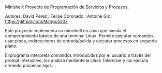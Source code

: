 Minishell: Proyecto de Programación de Servicios y Procesos.

Autores:
David Perez : 
Felipe Coronado : 
Antoine Giz : https://github.com/Mango420x

Este proyecto implementa un minishell en Java que simula el comportamiento básico de una terminal Linux.
Permite ejecutar comandos, usar pipes, redirecciones de entrada/salida y ejecutar procesos en segundo plano.

El programa interpreta comandos introducidos por el usuario a través del prompt interactivo, los analiza mediante la clase Tokenizer y los ejecuta creando procesos hijos.
